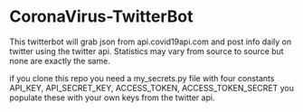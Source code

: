 # CoronaVirus-TwitterBot
This twitterbot will grab json from api.covid19api.com and post info daily on twitter using the twitter api. Statistics may vary from source to source but none are exactly the same.

if you clone this repo you need a my_secrets.py file with four constants API_KEY, API_SECRET_KEY, ACCESS_TOKEN, ACCESS_TOKEN_SECRET you populate these with your own keys from the twitter api.
